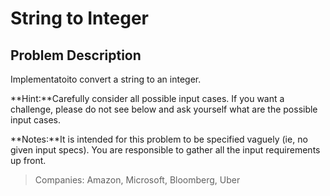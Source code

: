 # String to Integer

## Problem Description

Implementatoito convert a string to an integer.

**Hint:**Carefully consider all possible input cases. If you want a challenge, please do not see below and ask yourself what are the possible input cases.

**Notes:**It is intended for this problem to be specified vaguely \(ie, no given input specs\). You are responsible to gather all the input requirements up front.

> Companies: Amazon, Microsoft, Bloomberg, Uber




